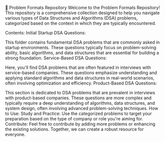 📂 Problem Formats Repository Welcome to the Problem Formats Repository! This repository is a comprehensive collection designed to help you navigate various types of Data Structures and Algorithms (DSA) problems, categorized based on the context in which they are typically encountered.

Contents: Initial Startup DSA Questions:

This folder contains fundamental DSA problems that are commonly asked in startup environments. These questions typically focus on problem-solving ability, basic algorithms, and data structures that are essential for building a strong foundation. Service-Based DSA Questions:

Here, you'll find DSA problems that are often featured in interviews with service-based companies. These questions emphasize understanding and applying standard algorithms and data structures in real-world scenarios, often involving optimization and efficiency. Product-Based DSA Questions:

This section is dedicated to DSA problems that are prevalent in interviews with product-based companies. These questions are more complex and typically require a deep understanding of algorithms, data structures, and system design, often involving advanced problem-solving techniques. How to Use: Study and Practice: Use the categorized problems to target your preparation based on the type of company or role you're aiming for. Contribute: Feel free to contribute by adding more problems or enhancing the existing solutions. Together, we can create a robust resource for everyone.